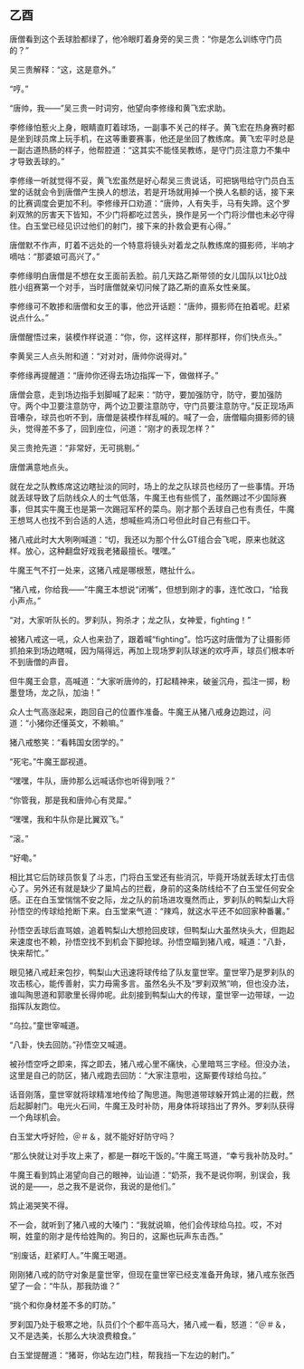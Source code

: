 ## 乙酉

唐僧看到这个丢球脸都绿了，他冷眼盯着身旁的吴三贵：“你是怎么训练守门员的？”

吴三贵解释：“这，这是意外。”

“哼。”

“唐帅，我——”吴三贵一时词穷，他望向李修缘和黄飞宏求助。

李修缘怕惹火上身，眼睛直盯着球场，一副事不关己的样子。黄飞宏在热身赛时都是坐到球员席上玩手机，在这等重要赛事，他还是坐回了教练席。黄飞宏平时总是一副古道热肠的样子，他帮腔道：“这其实不能怪吴教练，是守门员注意力不集中才导致丢球的。”

李修缘一听就觉得不妥，黄飞宏虽然是好心帮吴三贵说话，可把锅甩给守门员白玉堂的话就会令到唐僧产生换人的想法，若是开场就用掉一个换人名额的话，接下来的比赛调度会更加不利。李修缘开口劝道：“唐帅，人有失手，马有失蹄。这个罗刹双煞的厉害天下皆知，不少门将都吃过苦头，换作是另一个门将沙僧也未必守得住。白玉堂已经见识过他们的射门，接下来的扑救会更有心得。”

唐僧默不作声，盯着不远处的一个特意将镜头对着龙之队教练席的摄影师，半响才嘀咕：“那婆娘可高兴了。”

李修缘明白唐僧是不想在女王面前丢脸。前几天路乙斯带领的女儿国队以1比0战胜小组赛第一个对手，当时唐僧就亲切问候了路乙斯的直系女性亲属。

李修缘可不敢掺和唐僧和女王的事，他岔开话题：“唐帅，摄影师在拍着呢。赶紧说点什么。”

唐僧醒悟过来，装模作样说道：“你，你，这样这样，那样那样，你们快点头。”

李黄吴三人点头附和道：“对对对，唐帅你说得对。”

李修缘再提醒道：“唐帅你还得去场边指挥一下，做做样子。”

唐僧会意，走到场边指手划脚喊了起来：“防守，要加强防守，防守，要加强防守。两个中卫要注意防守，两个边卫要注意防守，守门员要注意防守。”反正现场声音嘈杂，球员也听不到，唐僧是装模作样乱喊的。喊了一会，唐僧瞄向摄影师的镜头，觉得差不多了，回到座位，问道：“刚才的表现怎样？”

吴三贵抢先道：“非常好，无可挑剔。”

唐僧满意地点头。

就在龙之队教练席这边瞎扯淡的同时，场上的龙之队球员也经历了一些事情。开场就丢球导致了后防线众人的士气低落，牛魔王也有些慌了，虽然踢过不少国际赛事，但其实牛魔王也是第一次踢冠军杯的菜鸟。刚才那个丢球自己也有责任，牛魔王想骂人也找不到合适的人选，想喊些鸡汤口号但此时自己有些口干。

猪八戒此时大大咧咧喊道：“切，我还以为那个什么GT组合会飞呢，原来也就这样。放心，这种翻盘好戏我老猪最擅长。嘿嘿。”

牛魔王气不打一处来，这猪八戒是哪根葱，瞎扯什么。

“猪八戒，你给我——”牛魔王本想说“闭嘴”，但想到刚才的事，连忙改口，“给我小声点。”

“对，大家听队长的。罗刹队，狗杀才；龙之队，女神爱，fighting！”

被猪八戒这一吼，众人也来劲了，跟着喊“fighting”。恰巧这时唐僧为了让摄影师抓拍来到场边瞎喊，因为隔得远，再加上现场罗刹队球迷的欢呼声，球员们根本听不到唐僧的声音。

但牛魔王会意，高喊道：“大家听唐帅的，打起精神来，破釜沉舟，孤注一掷，粉墨登场，龙之队，加油！”

众人士气高涨起来，跑回自己的位置作准备。牛魔王从猪八戒身边跑过，问道：“小猪你还懂英文，不赖嘛。”

猪八戒憨笑：“看韩国女团学的。”

“死宅。”牛魔王鄙视道。

“嘿嘿，牛队，唐帅那么远喊话你也听得到哦？”

“你管我，那是我和唐帅心有灵犀。”

“嘿嘿，我和牛队你是比翼双飞。”

“滚。”

“好嘞。”

相比其它后防球员恢复了斗志，门将白玉堂还有些消沉，毕竟开场就丢球太打击信心了。另外还有就是缺少了巢鸠占的拦截，身前的这条防线给不了白玉堂任何安全感。正在白玉堂惴惴不安之际，龙之队的前场进攻戛然而止，罗刹队的鸭梨山大将孙悟空的传球给抢断下来。白玉堂来气道：“辣鸡，就这水平还不如回家种番薯。”

孙悟空丢球后直骂娘，追着鸭梨山大想抢回皮球，但鸭梨山大虽然块头大，但跑起来速度也不赖，孙悟空找不到机会下脚抢球。孙悟空瞄到猪八戒，喊道：“八卦，快来帮忙。”

眼见猪八戒赶来包抄，鸭梨山大迅速将球传给了队友童世宰。童世宰乃是罗刹队的攻击核心，能传善射，实力毋需多言。虽然名头不及“罗刹双煞”响，但也没办法，谁叫陶思道和郭歌里长得帅呢。此刻接到鸭梨山大的传球，童世宰一边带球，一边指挥队友跑位。

“乌拉。”童世宰喊道。

“八卦，快去回防。”孙悟空又喊道。

被孙悟空呼之即来，挥之即去，猪八戒心里不痛快，心里暗骂三字经。但没办法，这里是自己的防区，猪八戒跑去回防：“大家注意啦，这厮要传球给乌拉。”

话音刚落，童世宰就将球精准地传给了陶思道。陶思道带球躲开鸩止渴的拦截，然后起脚射门。电光火石间，牛魔王及时补防，用身体将球挡出了界外。罗刹队获得一个角球机会。

白玉堂大呼好险，＠＃＆，就不能好好防守吗？

“那么快就让对手攻上来了，都是一群吃干饭的。”牛魔王骂道，“幸亏我补防及时。”

牛魔王看到鸩止渴望向自己的眼神，讪讪道：“奶茶，我不是说你啊，别误会，我说的是——，总之我不是说你，我说的是他们。”

鸩止渴哭笑不得。

不一会，就听到了猪八戒的大嗓门：“我就说嘛，他们会传球给乌拉。哎，不对啊，姓童的刚才是传给姓陶的。狗日的，这厮也玩声东击西。”

“别废话，赶紧盯人。”牛魔王喝道。

刚刚猪八戒的防守对象是童世宰，但现在童世宰已经支准备开角球，猪八戒东张西望了一会：“牛队，那我防谁？”

“挑个和你身材差不多的盯防。”

罗刹国乃处于极寒之地，队员们个个都牛高马大，猪八戒一看，怒道：“＠＃＆，又不是选美，长那么大块浪费粮食。”

白玉堂提醒道：“猪哥，你站左边门柱，帮我挡一下左边的射门。”
